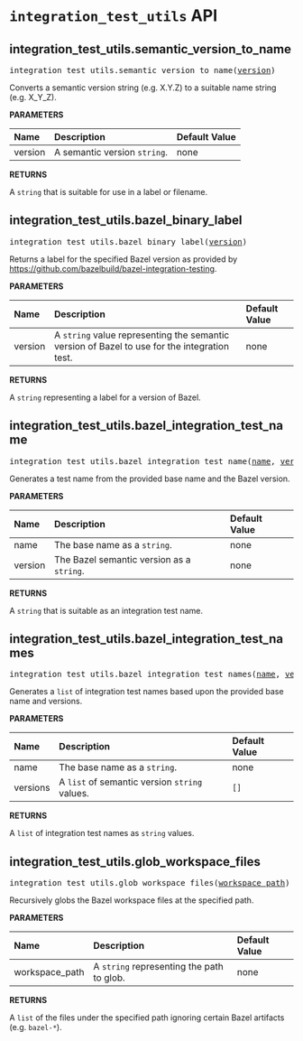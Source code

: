 <!-- Generated with Stardoc, Do Not Edit! -->
# `integration_test_utils` API


<a id="#integration_test_utils.semantic_version_to_name"></a>

## integration_test_utils.semantic_version_to_name

<pre>
integration_test_utils.semantic_version_to_name(<a href="#integration_test_utils.semantic_version_to_name-version">version</a>)
</pre>

Converts a semantic version string (e.g. X.Y.Z) to a suitable name string (e.g. X_Y_Z).

**PARAMETERS**


| Name  | Description | Default Value |
| :------------- | :------------- | :------------- |
| <a id="integration_test_utils.semantic_version_to_name-version"></a>version |  A semantic version <code>string</code>.   |  none |

**RETURNS**

A `string` that is suitable for use in a label or filename.


<a id="#integration_test_utils.bazel_binary_label"></a>

## integration_test_utils.bazel_binary_label

<pre>
integration_test_utils.bazel_binary_label(<a href="#integration_test_utils.bazel_binary_label-version">version</a>)
</pre>

Returns a label for the specified Bazel version as provided by https://github.com/bazelbuild/bazel-integration-testing.

**PARAMETERS**


| Name  | Description | Default Value |
| :------------- | :------------- | :------------- |
| <a id="integration_test_utils.bazel_binary_label-version"></a>version |  A <code>string</code> value representing the semantic version of Bazel to use for the integration test.   |  none |

**RETURNS**

A `string` representing a label for a version of Bazel.


<a id="#integration_test_utils.bazel_integration_test_name"></a>

## integration_test_utils.bazel_integration_test_name

<pre>
integration_test_utils.bazel_integration_test_name(<a href="#integration_test_utils.bazel_integration_test_name-name">name</a>, <a href="#integration_test_utils.bazel_integration_test_name-version">version</a>)
</pre>

Generates a test name from the provided base name and the Bazel version.

**PARAMETERS**


| Name  | Description | Default Value |
| :------------- | :------------- | :------------- |
| <a id="integration_test_utils.bazel_integration_test_name-name"></a>name |  The base name as a <code>string</code>.   |  none |
| <a id="integration_test_utils.bazel_integration_test_name-version"></a>version |  The Bazel semantic version as a <code>string</code>.   |  none |

**RETURNS**

A `string` that is suitable as an integration test name.


<a id="#integration_test_utils.bazel_integration_test_names"></a>

## integration_test_utils.bazel_integration_test_names

<pre>
integration_test_utils.bazel_integration_test_names(<a href="#integration_test_utils.bazel_integration_test_names-name">name</a>, <a href="#integration_test_utils.bazel_integration_test_names-versions">versions</a>)
</pre>

Generates a `list` of integration test names based upon the provided base name and versions.

**PARAMETERS**


| Name  | Description | Default Value |
| :------------- | :------------- | :------------- |
| <a id="integration_test_utils.bazel_integration_test_names-name"></a>name |  The base name as a <code>string</code>.   |  none |
| <a id="integration_test_utils.bazel_integration_test_names-versions"></a>versions |  A <code>list</code> of semantic version <code>string</code> values.   |  <code>[]</code> |

**RETURNS**

A `list` of integration test names as `string` values.


<a id="#integration_test_utils.glob_workspace_files"></a>

## integration_test_utils.glob_workspace_files

<pre>
integration_test_utils.glob_workspace_files(<a href="#integration_test_utils.glob_workspace_files-workspace_path">workspace_path</a>)
</pre>

Recursively globs the Bazel workspace files at the specified path.

**PARAMETERS**


| Name  | Description | Default Value |
| :------------- | :------------- | :------------- |
| <a id="integration_test_utils.glob_workspace_files-workspace_path"></a>workspace_path |  A <code>string</code> representing the path to glob.   |  none |

**RETURNS**

A `list` of the files under the specified path ignoring certain Bazel
  artifacts (e.g. `bazel-*`).


